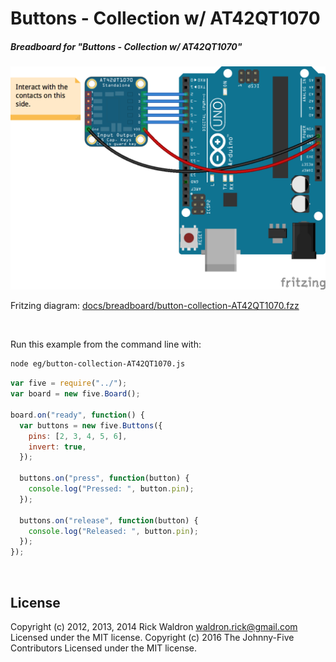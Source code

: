 <!--remove-start-->

# Buttons - Collection w/ AT42QT1070

<!--remove-end-->






##### Breadboard for "Buttons - Collection w/ AT42QT1070"



![docs/breadboard/button-collection-AT42QT1070.png](breadboard/button-collection-AT42QT1070.png)<br>

Fritzing diagram: [docs/breadboard/button-collection-AT42QT1070.fzz](breadboard/button-collection-AT42QT1070.fzz)

&nbsp;




Run this example from the command line with:
```bash
node eg/button-collection-AT42QT1070.js
```


```javascript
var five = require("../");
var board = new five.Board();

board.on("ready", function() {
  var buttons = new five.Buttons({
    pins: [2, 3, 4, 5, 6],
    invert: true,
  });

  buttons.on("press", function(button) {
    console.log("Pressed: ", button.pin);
  });

  buttons.on("release", function(button) {
    console.log("Released: ", button.pin);
  });
});

```








&nbsp;

<!--remove-start-->

## License
Copyright (c) 2012, 2013, 2014 Rick Waldron <waldron.rick@gmail.com>
Licensed under the MIT license.
Copyright (c) 2016 The Johnny-Five Contributors
Licensed under the MIT license.

<!--remove-end-->
